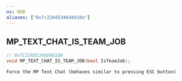 ```yaml
---
ns: HUD
aliases: ["0x7c226d5346d4d10a"]
---
```

## MP_TEXT_CHAT_IS_TEAM_JOB

```c
// 0x7C226D5346D4D10A
void MP_TEXT_CHAT_IS_TEAM_JOB(bool IsTeamJob);
```

```
Force the MP Text Chat (behaves similar to pressing ESC button)
```
